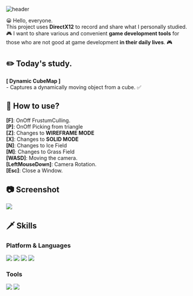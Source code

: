 ![header](https://capsule-render.vercel.app/api?text=DirectX12&fontSize=50&rotate=0&color=38303f&fontColor=ff0099&type=Waving&animation=scaleIn)

😀 Hello, everyone.   
This project uses **DirectX12** to record and share what I personally studied.   
🎮 I want to share various and convenient **game development tools** for those who are not good at game  development **in their daily lives**. 🎮   

## ✏️ Today's study.
**[ Dynamic CubeMap ]**    
\- Captures a dynamically moving object from a cube. ✅   


## 🔑 How to use?  
**[F]**: OnOff FrustumCulling.   
**[P]**: OnOff Picking from triangle    
**[Z]**: Changes to **WIREFRAME MODE**  
**[X]**: Changes to **SOLID MODE**  
**[N]**: Changes to Ice Field  
**[M]**: Changes to Grass Field  
**[WASD]**: Moving the camera.            
**[LeftMouseDown]**: Camera Rotation.   
**[Esc]**: Close a Window.   

## 📷 Screenshot   
![](https://github.com/orangelie/DirectX12Study/blob/main/22.%202022-04-26-2022-05-13%20(DynamicCubeMap)/pictures/dynamic.png)    

## 🗡️ Skills
### Platform & Languages
<img src="https://img.shields.io/badge/C%2B%2B-9a00e6?style=flat-square&logo=C%2B%2B&logoColor=white"/> <img src="https://img.shields.io/badge/Python-ff9533?style=flat-square&logo=PYTHON&logoColor=white"/>  <img src="https://img.shields.io/badge/Lua-ff03ff?style=flat-square&logo=LUA&logoColor=white"/> <img src="https://img.shields.io/badge/Rust-38303f?style=flat-square&logo=RUST&logoColor=white"/>
### Tools
<img src="https://img.shields.io/badge/Win32API-38303f?style=flat-square&color=white&logo=MICROSOFT&logoColor=f41e48"/> <img src="https://img.shields.io/badge/DirectX-38303f?style=flat-square&color=white&logo=MICROSOFT&logoColor=02afb7"/>

<br></br>